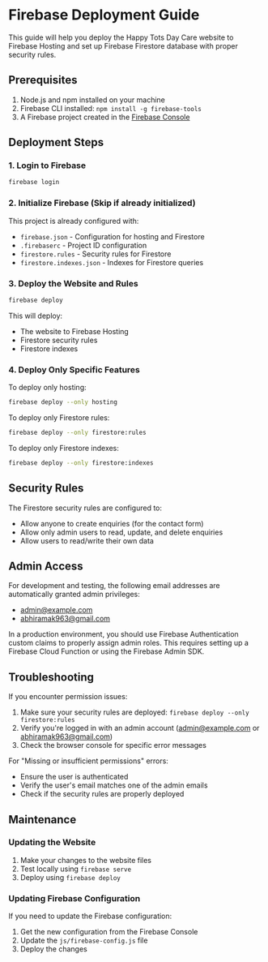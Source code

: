 # Firebase Deployment Guide

This guide will help you deploy the Happy Tots Day Care website to Firebase Hosting and set up Firebase Firestore database with proper security rules.

## Prerequisites

1. Node.js and npm installed on your machine
2. Firebase CLI installed: `npm install -g firebase-tools`
3. A Firebase project created in the [Firebase Console](https://console.firebase.google.com/)

## Deployment Steps

### 1. Login to Firebase

```bash
firebase login
```

### 2. Initialize Firebase (Skip if already initialized)

This project is already configured with:
- `firebase.json` - Configuration for hosting and Firestore
- `.firebaserc` - Project ID configuration
- `firestore.rules` - Security rules for Firestore
- `firestore.indexes.json` - Indexes for Firestore queries

### 3. Deploy the Website and Rules

```bash
firebase deploy
```

This will deploy:
- The website to Firebase Hosting
- Firestore security rules
- Firestore indexes

### 4. Deploy Only Specific Features

To deploy only hosting:
```bash
firebase deploy --only hosting
```

To deploy only Firestore rules:
```bash
firebase deploy --only firestore:rules
```

To deploy only Firestore indexes:
```bash
firebase deploy --only firestore:indexes
```

## Security Rules

The Firestore security rules are configured to:
- Allow anyone to create enquiries (for the contact form)
- Allow only admin users to read, update, and delete enquiries
- Allow users to read/write their own data

## Admin Access

For development and testing, the following email addresses are automatically granted admin privileges:
- admin@example.com
- abhiramak963@gmail.com

In a production environment, you should use Firebase Authentication custom claims to properly assign admin roles. This requires setting up a Firebase Cloud Function or using the Firebase Admin SDK.

## Troubleshooting

If you encounter permission issues:
1. Make sure your security rules are deployed: `firebase deploy --only firestore:rules`
2. Verify you're logged in with an admin account (admin@example.com or abhiramak963@gmail.com)
3. Check the browser console for specific error messages

For "Missing or insufficient permissions" errors:
- Ensure the user is authenticated
- Verify the user's email matches one of the admin emails
- Check if the security rules are properly deployed

## Maintenance

### Updating the Website

1. Make your changes to the website files
2. Test locally using `firebase serve`
3. Deploy using `firebase deploy`

### Updating Firebase Configuration

If you need to update the Firebase configuration:
1. Get the new configuration from the Firebase Console
2. Update the `js/firebase-config.js` file
3. Deploy the changes 